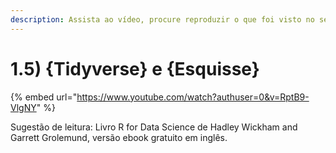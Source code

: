 ```yaml
---
description: Assista ao vídeo, procure reproduzir o que foi visto no seu computador.
---
```


# 1.5) {Tidyverse} e {Esquisse}



{% embed url="https://www.youtube.com/watch?authuser=0&v=RptB9-VlgNY" %}

Sugestão de leitura: Livro R for Data Science de Hadley Wickham and Garrett Grolemund, versão ebook gratuito em inglês.
